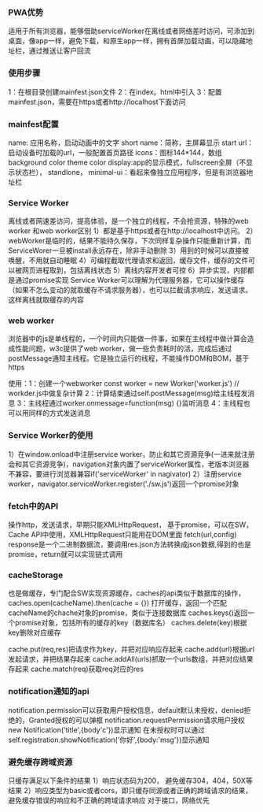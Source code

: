 ### PWA优势
适用于所有浏览器，能够借助serviceWorker在离线或者网络差时访问，可添加到桌面，像app一样，避免下载，和原生app一样，拥有首屏加载动画，可以隐藏地址栏，通过推送让客户回流

### 使用步骤
1：在根目录创建mainfest.json文件
2：在index。html中引入<link rel="mainfest" ref="mainfest.json" />
3：配置mainfest.json，需要在https或者http://localhost下面访问

### mainfest配置
name: 应用名称，启动动画中的文字
short name：简称，主屏幕显示
start url：启动设备时加载的url，一般配置首页路径
icons：图标144*144，数组
background color
theme color
display:app的显示模式，fullscreen全屏（不显示状态栏）， standlone， minimal-ui：看起来像独立应用程序，但是有浏览器地址栏

### Service Worker
离线或者网速差访问，提高体验，是一个独立的线程，不会抢资源，特殊的web worker
和web worker区别
1）都是基于https或者在http://localhost中访问。
2）webWorker是临时的，结果不能持久保存，下次同样复杂操作只能重新计算，而ServiceWorer一旦被install永远存在，除非手动删除
3）用到的时候可以直接被唤醒，不用就自动睡眠
4）可编程截取代理请求和返回，缓存文件，缓存的文件可以被网页进程取到，包括离线状态
5）离线内容开发者可控
6）异步实现，内部都是通过promise实现
Service Worker可以理解为代理服务器，它可以操作缓存（如果不怎么变动的就取缓存不请求服务器），也可以拦截请求响应，发送请求。
这样离线就取缓存的内容

### web worker
浏览器中的js是单线程的，一个时间内只能做一件事，如果在主线程中做计算会造成性能问题，w3c提供了web worker，做一些负责耗时的活，完成后通过postMessage通知主线程。它是独立运行的线程，不能操作DOM和BOM，基于https

使用：1：创建一个webworker
      const worker = new Worker('worker.js') // workder.js中做复杂计算
      2：计算结束通过self.postMessage(msg)给主线程发消息
      3：主线程通过worker.onmessage=function(msg) {}监听消息
      4：主线程也可以用同样的方式发送消息
### Service Worker的使用
1）在window.onload中注册service worker，防止和其它资源竞争(一进来就注册会和其它资源竞争)，navigation对象内置了serviceWorker属性，老版本浏览器不兼容，要进行浏览器兼容if('serviceWorker' in nagivator)
2）注册service worker，navigator.serviceWorker.register('./sw.js')返回一个promise对象

### fetch中的API
操作http，发送请求，早期只能XMLHttpRequest，
基于promise，可以在SW，Cache API中使用，XMLHttpRequest只能用在DOM里面
fetch(url,config)
response是一个二进制数据流，要调用res.json方法转换成json数据,得到的也是promise，return就可以实现链式调用

### cacheStorage
也是做缓存，专门配合SW实现资源缓存，caches的api类似于数据库的操作，
caches.open(cacheName).then(cache = {}) 打开缓存，返回一个匹配cacheName的chache对象的promise，类似于连接数据库
caches.keys()返回一个promise对象，包括所有的缓存的key（数据库名）
caches.delete(key)根据key删除对应缓存

cache.put(req,res)把请求作为key，并把对应响应存起来
cache.add(url)根据url发起请求，并把结果存起来
cache.addAll(urls)抓取一个urls数组，并把对应结果存起来
cache.match(req)获取req对应的res

### notification通知的api
notification.permission可以获取用户授权信息，default默认未授权，denied拒绝的，Granted授权的可以弹框
notification.requestPermission请求用户授权
new Notification('title',{body'c'})显示通知
在未授权时可以通过self.registration.showNotification('你好',{body:'msg'})显示通知

### 避免缓存跨域资源
只缓存满足以下条件的结果
1）响应状态码为200， 避免缓存304，404，50X等结果
2）响应类型为basic或者cors，即只缓存同源或者正确的跨域请求的结果，避免缓存错误的响应和不正确的跨域请求响应
对于接口，网络优先
